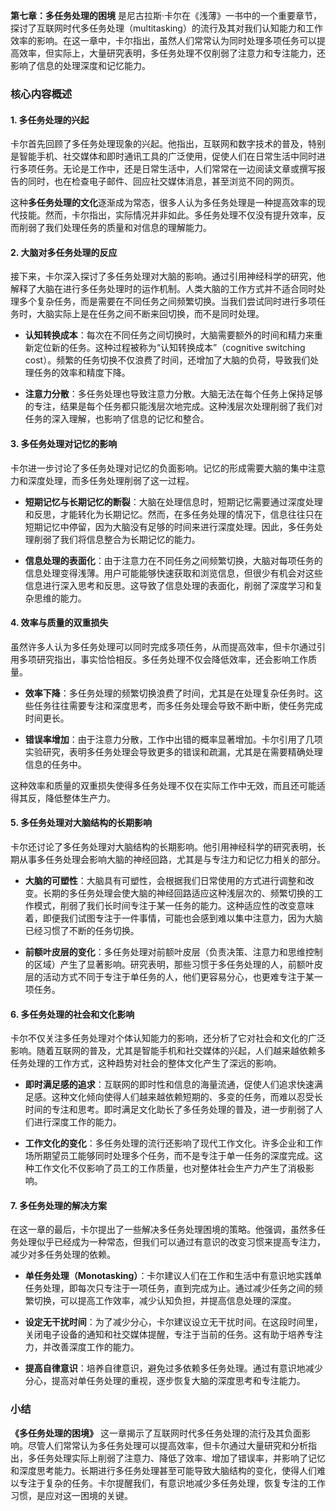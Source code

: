 **第七章：多任务处理的困境** 是尼古拉斯·卡尔在《浅薄》一书中的一个重要章节，探讨了互联网时代多任务处理（multitasking）的流行及其对我们认知能力和工作效率的影响。在这一章中，卡尔指出，虽然人们常常认为同时处理多项任务可以提高效率，但实际上，大量研究表明，多任务处理不仅削弱了注意力和专注能力，还影响了信息的处理深度和记忆能力。

### 核心内容概述

#### 1. **多任务处理的兴起**
卡尔首先回顾了多任务处理现象的兴起。他指出，互联网和数字技术的普及，特别是智能手机、社交媒体和即时通讯工具的广泛使用，促使人们在日常生活中同时进行多项任务。无论是工作中，还是日常生活中，人们常常在一边阅读文章或撰写报告的同时，也在检查电子邮件、回应社交媒体消息，甚至浏览不同的网页。

这种**多任务处理的文化**逐渐成为常态，很多人认为多任务处理是一种提高效率的现代技能。然而，卡尔指出，实际情况并非如此。多任务处理不仅没有提升效率，反而削弱了我们处理任务的质量和对信息的理解能力。

#### 2. **大脑对多任务处理的反应**
接下来，卡尔深入探讨了多任务处理对大脑的影响。通过引用神经科学的研究，他解释了大脑在进行多任务处理时的运作机制。人类大脑的工作方式并不适合同时处理多个复杂任务，而是需要在不同任务之间频繁切换。当我们尝试同时进行多项任务时，大脑实际上是在任务之间不断来回切换，而不是同时处理。

- **认知转换成本**：每次在不同任务之间切换时，大脑需要额外的时间和精力来重新定位新的任务。这种过程被称为“认知转换成本”（cognitive switching cost）。频繁的任务切换不仅浪费了时间，还增加了大脑的负荷，导致我们处理任务的效率和精度下降。
  
- **注意力分散**：多任务处理也导致注意力分散。大脑无法在每个任务上保持足够的专注，结果是每个任务都只能浅层次地完成。这种浅层次处理削弱了我们对任务的深入理解，也影响了信息的记忆和整合。

#### 3. **多任务处理对记忆的影响**
卡尔进一步讨论了多任务处理对记忆的负面影响。记忆的形成需要大脑的集中注意力和深度处理，而多任务处理削弱了这一过程。

- **短期记忆与长期记忆的断裂**：大脑在处理信息时，短期记忆需要通过深度处理和反思，才能转化为长期记忆。然而，在多任务处理的情况下，信息往往只在短期记忆中停留，因为大脑没有足够的时间来进行深度处理。因此，多任务处理削弱了我们将信息整合为长期记忆的能力。
  
- **信息处理的表面化**：由于注意力在不同任务之间频繁切换，大脑对每项任务的信息处理变得浅薄。用户可能能够快速获取和浏览信息，但很少有机会对这些信息进行深入思考和反思。这导致了信息处理的表面化，削弱了深度学习和复杂思维的能力。

#### 4. **效率与质量的双重损失**
虽然许多人认为多任务处理可以同时完成多项任务，从而提高效率，但卡尔通过引用多项研究指出，事实恰恰相反。多任务处理不仅会降低效率，还会影响工作质量。

- **效率下降**：多任务处理的频繁切换浪费了时间，尤其是在处理复杂任务时。这些任务往往需要专注和深度思考，而多任务处理会导致不断中断，使任务完成时间更长。
  
- **错误率增加**：由于注意力分散，工作中出错的概率显著增加。卡尔引用了几项实验研究，表明多任务处理会导致更多的错误和疏漏，尤其是在需要精确处理信息的任务中。

这种效率和质量的双重损失使得多任务处理不仅在实际工作中无效，而且还可能适得其反，降低整体生产力。

#### 5. **多任务处理对大脑结构的长期影响**
卡尔还讨论了多任务处理对大脑结构的长期影响。他引用神经科学的研究表明，长期从事多任务处理会影响大脑的神经回路，尤其是与专注力和记忆力相关的部分。

- **大脑的可塑性**：大脑具有可塑性，会根据我们日常使用的方式进行调整和改变。长期的多任务处理会使大脑的神经回路适应这种浅层次的、频繁切换的工作模式，削弱了我们长时间专注于某一任务的能力。这种适应性的改变意味着，即便我们试图专注于一件事情，可能也会感到难以集中注意力，因为大脑已经习惯了不断的任务切换。

- **前额叶皮层的变化**：多任务处理对前额叶皮层（负责决策、注意力和思维控制的区域）产生了显著影响。研究表明，那些习惯于多任务处理的人，前额叶皮层的活动方式不同于专注于单任务的人，他们更容易分心，也更难专注于某一项任务。

#### 6. **多任务处理的社会和文化影响**
卡尔不仅关注多任务处理对个体认知能力的影响，还分析了它对社会和文化的广泛影响。随着互联网的普及，尤其是智能手机和社交媒体的兴起，人们越来越依赖多任务处理的工作方式，这种趋势对社会的整体文化产生了深远的影响。

- **即时满足感的追求**：互联网的即时性和信息的海量流通，促使人们追求快速满足感。这种文化倾向使得人们越来越依赖短期的、多变的任务，而难以忍受长时间的专注和思考。即时满足文化助长了多任务处理的普及，进一步削弱了人们进行深度工作的能力。
  
- **工作文化的变化**：多任务处理的流行还影响了现代工作文化。许多企业和工作场所期望员工能够同时处理多个任务，而不是专注于单一任务的深度完成。这种工作文化不仅影响了员工的工作质量，也对整体社会生产力产生了消极影响。

#### 7. **多任务处理的解决方案**
在这一章的最后，卡尔提出了一些解决多任务处理困境的策略。他强调，虽然多任务处理似乎已经成为一种常态，但我们可以通过有意识的改变习惯来提高专注力，减少对多任务处理的依赖。

- **单任务处理（Monotasking）**：卡尔建议人们在工作和生活中有意识地实践单任务处理，即每次只专注于一项任务，直到完成为止。通过减少任务之间的频繁切换，可以提高工作效率，减少认知负担，并提高信息处理的深度。
  
- **设定无干扰时间**：为了减少分心，卡尔建议设立无干扰时间。在这段时间里，关闭电子设备的通知和社交媒体提醒，专注于当前的任务。这有助于培养专注力，并改善深度工作的能力。

- **提高自律意识**：培养自律意识，避免过多依赖多任务处理。通过有意识地减少分心，提高对单任务处理的重视，逐步恢复大脑的深度思考和专注能力。

### 小结
**《多任务处理的困境》** 这一章揭示了互联网时代多任务处理的流行及其负面影响。尽管人们常常认为多任务处理可以提高效率，但卡尔通过大量研究和分析指出，多任务处理实际上削弱了注意力、降低了效率、增加了错误率，并影响了记忆和深度思考能力。长期进行多任务处理甚至可能导致大脑结构的变化，使得人们难以专注于复杂的任务。卡尔提醒我们，有意识地减少多任务处理，恢复专注的工作习惯，是应对这一困境的关键。